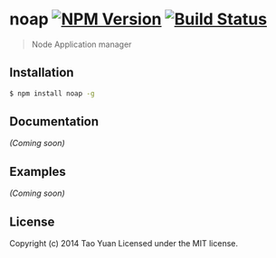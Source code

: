 # noap [![NPM Version][npm-image]][npm-url] [![Build Status][travis-image]][travis-url]

> Node Application manager

## Installation

```bash
$ npm install noap -g
```

## Documentation

_(Coming soon)_

## Examples

_(Coming soon)_

## License

Copyright (c) 2014 Tao Yuan Licensed under the MIT license.

[npm-url]: https://www.npmjs.org/package/noap
[npm-image]: https://img.shields.io/npm/v/noap.svg?style=flat

[travis-url]: https://travis-ci.org/taoyuan/noap
[travis-image]: http://img.shields.io/travis/taoyuan/noap.svg?style=flat
